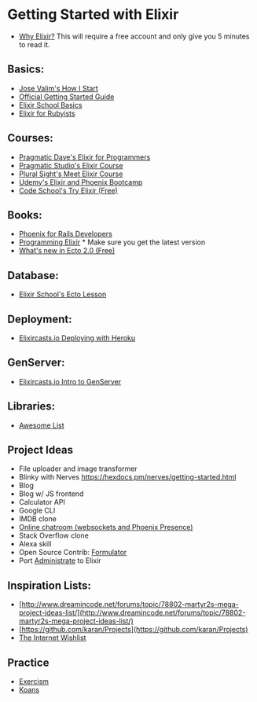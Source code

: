 # Getting Started with Elixir
- [Why Elixir?](https://livebook.manning.com/#!/book/the-little-elixir-and-otp-guidebook/chapter-1/section-1-3) This will require a free account and only give you 5 minutes to read it.

## Basics:
- [Jose Valim's How I Start](http://howistart.org/posts/elixir/1/)
- [Official Getting Started Guide](https://elixir-lang.org/getting-started/introduction.html)
- [Elixir School Basics](https://elixirschool.com/en/lessons/basics/basics/)
- [Elixir for Rubyists](https://robots.thoughtbot.com/elixir-for-rubyists)

## Courses:
- [Pragmatic Dave's Elixir for Programmers](https://codestool.coding-gnome.com/courses/elixir-for-programmers)
- [Pragmatic Studio's Elixir Course](https://pragmaticstudio.com/courses/elixir)
- [Plural Sight's Meet Elixir Course](https://www.pluralsight.com/courses/meet-elixir)
- [Udemy's Elixir and Phoenix Bootcamp](https://www.udemy.com/the-complete-elixir-and-phoenix-bootcamp-and-tutorial/learn/v4/overview)
- [Code School's Try Elixir (Free)](https://www.codeschool.com/courses/try-elixir)

## Books:
- [Phoenix for Rails Developers](http://www.phoenixforrailsdevelopers.com/)
- [Programming Elixir](https://pragprog.com/book/elixir16/programming-elixir-1-6) * Make sure you get the latest version
- [What's new in Ecto 2.0 (Free)](http://pages.plataformatec.com.br/ebook-whats-new-in-ecto-2-0)

## Database:
- [Elixir School's Ecto Lesson](https://elixirschool.com/en/lessons/specifics/ecto/)

## Deployment:
- [Elixircasts.io Deploying with Heroku](https://elixircasts.io/deploying-elixir-with-heroku)

## GenServer:
- [Elixircasts.io Intro to GenServer](https://elixircasts.io/intro-to-genserver)

## Libraries:
- [Awesome List](https://github.com/h4cc/awesome-elixir)

## Project Ideas
- File uploader and image transformer
- Blinky with Nerves https://hexdocs.pm/nerves/getting-started.html
- Blog
- Blog w/ JS frontend
- Calculator API
- Google CLI
- IMDB clone
- [Online chatroom (websockets and Phoenix Presence)](https://dockyard.com/blog/2016/03/25/what-makes-phoenix-presence-special-sneak-peek)
- Stack Overflow clone
- Alexa skill
- Open Source Contrib: [Formulator](https://github.com/thoughtbot/formulator)
- Port [Administrate](https://github.com/thoughtbot/administrate) to Elixir

## Inspiration Lists:
- [http://www.dreamincode.net/forums/topic/78802-martyr2s-mega-project-ideas-list/](http://www.dreamincode.net/forums/topic/78802-martyr2s-mega-project-ideas-list/)
- [https://github.com/karan/Projects](https://github.com/karan/Projects)
- [The Internet Wishlist](https://twitter.com/theiwl?lang=en)

## Practice
- [Exercism](http://exercism.io/languages/elixir/about)
- [Koans](https://github.com/elixirkoans/elixir-koans)
